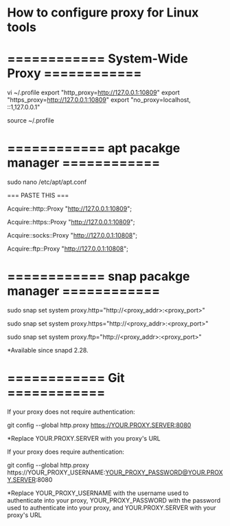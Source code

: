 # How to configure proxy for Linux tools

# ============ System-Wide Proxy ============

vi ~/.profile
export "http_proxy=http://127.0.0.1:10809"
export "https_proxy=http://127.0.0.1:10809"
export "no_proxy=localhost, ::1,127.0.0.1"

source ~/.profile

# ============ apt pacakge manager ============

sudo nano /etc/apt/apt.conf

=== PASTE THIS ===

Acquire::http::Proxy "http://127.0.0.1:10809";

Acquire::https::Proxy "http://127.0.0.1:10809";

Acquire::socks&zwnj;::Proxy "http://127.0.0.1:10808";

Acquire::ftp::Proxy "http://127.0.0.1:10808";

# ============ snap pacakge manager ============

sudo snap set system proxy.http="http://<proxy_addr>:<proxy_port>"

sudo snap set system proxy.https="http://<proxy_addr>:<proxy_port>"

sudo snap set system proxy.ftp="http://<proxy_addr>:<proxy_port>"

*Available since snapd 2.28.

# ============ Git ============

If your proxy does not require authentication:

git config --global http.proxy https://YOUR.PROXY.SERVER:8080

*Replace YOUR.PROXY.SERVER with you proxy's URL

If your proxy does require authentication:

git config --global http.proxy https://YOUR_PROXY_USERNAME:YOUR_PROXY_PASSWORD@YOUR.PROXY.SERVER:8080

*Replace YOUR_PROXY_USERNAME with the username used to authenticate into your proxy, YOUR_PROXY_PASSWORD with the
password used to authenticate into your proxy, and YOUR.PROXY.SERVER with your proxy's URL
